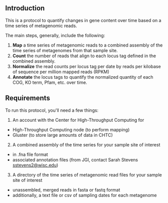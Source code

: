 ## Introduction

This is a protocol to quantify changes in gene content over time based on a time series of metagenomic reads. 

The main steps, generally, include the following: 

1. **Map** a time series of metagenomic reads to a combined assembly of the time series of metagenomes from that sample site.  
2. **Count** the number of reads that align to each locus tag defined in the combined assembly.  
3. **Normalize** the read counts per locus tag per date by reads per kilobase of sequence per million mapped reads (RPKM)
4. **Annotate** the locus tags to quantify the normalized quantity of each COG, KO term, Pfam, etc. over time.

## Requirements

To run this protocol, you'll need a few things:  
1. An account with the Center for High-Throughput Computing for
* High-Throughput Computing node (to perform mapping)
* Gluster (to store large amounts of data in CHTC)
2. A combined assembly of the time series for your sample site of interest
* in .fna file format
* associated annotation files (from JGI, contact Sarah Stevens sstevens2@wisc.edu)
3. A directory of the time series of metagenomic read files for your sample site of interest
* unassembled, merged reads in fasta or fastq format
* additionally, a text file or csv of sampling dates for each metagenome


